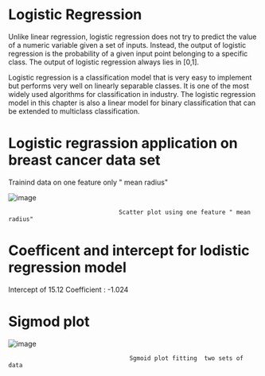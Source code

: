 # Logistic Regression

Unlike linear regression, logistic regression does not try to predict the value of a numeric variable given a set of inputs. Instead, the output of logistic regression is the probability of a given input point belonging to a specific class. The output of logistic regression always lies in [0,1].

Logistic regression is a classification model that is very easy to implement but performs very well on linearly separable classes. It is one of the most widely used algorithms for classification in industry. The logistic regression model in this chapter is also a linear model for binary classification that can be extended to multiclass classification.


# Logistic regrassion application on breast cancer data set

Trainind data on one feature only " mean radius"

![image](https://user-images.githubusercontent.com/53411455/136670393-8b028fca-eb7a-4a53-9b1d-b094da6c9cd2.png)

                                   Scatter plot using one feature " mean radius"

# Coefficent and intercept for lodistic regression model

Intercept of 15.12
Coefficient : -1.024

# Sigmod plot

![image](https://user-images.githubusercontent.com/53411455/136670478-3cab6a51-027e-4a2e-ae22-e4b0745b2121.png)


                                      Sgmoid plot fitting  two sets of data



